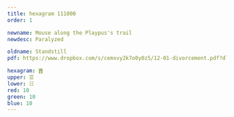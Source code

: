 ```yaml
---
title: hexagram 111000
order: 1

newname: Mouse along the Playpus's trail
newdesc: Paralyzed

oldname: Standstill
pdf: https://www.dropbox.com/s/cemxvy2k7o0y0z5/12-01-divorcement.pdf?dl=0

hexagram: ䷋
upper: ☰
lower: ☷
red: 10
green: 10
blue: 10
---
```

